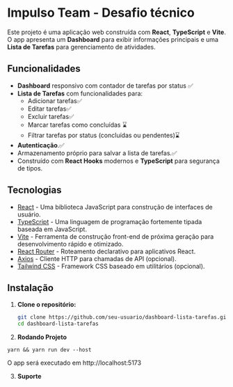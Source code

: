 # Impulso Team - Desafio técnico

Este projeto é uma aplicação web construída com **React**, **TypeScript** e **Vite**. O app apresenta um **Dashboard** para exibir informações principais e uma **Lista de Tarefas** para gerenciamento de atividades.

## Funcionalidades
- **Dashboard** responsivo com contador de tarefas por status ✅
- **Lista de Tarefas** com funcionalidades para:
  - Adicionar tarefas✅
  - Editar tarefas✅
  - Excluir tarefas✅
  - Marcar tarefas como concluídas ⌛
  - Filtrar tarefas por status (concluídas ou pendentes)⌛
- **Autenticação**.✅
- Armazenamento próprio para salvar a lista de tarefas.✅
- Construído com **React Hooks** modernos e **TypeScript** para segurança de tipos.

## Tecnologias
- [React](https://reactjs.org/) - Uma biblioteca JavaScript para construção de interfaces de usuário.
- [TypeScript](https://www.typescriptlang.org/) - Uma linguagem de programação fortemente tipada baseada em JavaScript.
- [Vite](https://vitejs.dev/) - Ferramenta de construção front-end de próxima geração para desenvolvimento rápido e otimizado.
- [React Router](https://reactrouter.com/) - Roteamento declarativo para aplicativos React.
- [Axios](https://axios-http.com/) - Cliente HTTP para chamadas de API (opcional).
- [Tailwind CSS](https://tailwindcss.com/) - Framework CSS baseado em utilitários (opcional).

## Instalação

1. **Clone o repositório:**
   ```bash
   git clone https://github.com/seu-usuario/dashboard-lista-tarefas.git
   cd dashboard-lista-tarefas
   ```

2. **Rodando Projeto**
```
yarn && yarn run dev --host

```

O app será executado em http://localhost:5173

3. **Suporte**
